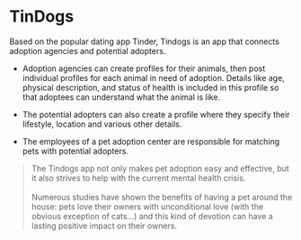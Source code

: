 # TinDogs

Based on the popular dating app Tinder, Tindogs is an app that connects adoption agencies and potential adopters.

- Adoption agencies can create profiles for their animals, then post individual profiles for each animal in need of adoption. Details like age, physical description, and status of health is included in this profile so that adoptees can understand what the animal is like.

- The potential adopters can also create a profile where they specify their lifestyle, location and various other details. 

- The employees of a pet adoption center are responsible for matching pets with potential adopters. 

> The Tindogs app not only makes pet adoption easy and effective, but it also strives to help with the current mental health crisis. <br> <br> Numerous studies have shown the benefits of having a pet around the house: pets love their owners with unconditional love (with the obvious exception of cats...) and this kind of devotion can have a lasting positive impact on their owners.
